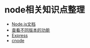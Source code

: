 # node相关知识点整理

- [Node.js文档](http://nodejs.cn/api/)
- [查看不同版本的功能](http://node.green/)
- [Express](http://www.expressjs.com.cn/)
- [cnode](https://cnodejs.org/)
